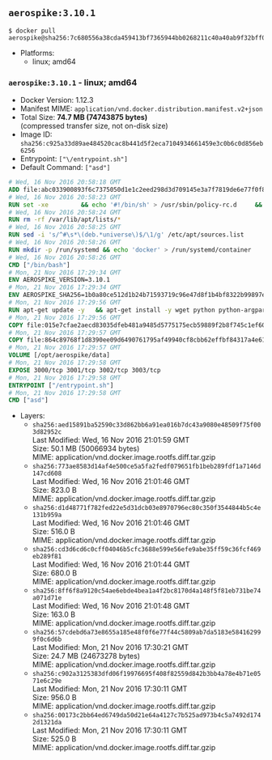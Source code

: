 ## `aerospike:3.10.1`

```console
$ docker pull aerospike@sha256:7c680556a38cda459413bf7365944bb0268211c40a40ab9f32bff0200bc8d4ba
```

-	Platforms:
	-	linux; amd64

### `aerospike:3.10.1` - linux; amd64

-	Docker Version: 1.12.3
-	Manifest MIME: `application/vnd.docker.distribution.manifest.v2+json`
-	Total Size: **74.7 MB (74743875 bytes)**  
	(compressed transfer size, not on-disk size)
-	Image ID: `sha256:c925a33d89ae484520cac8b441d5f2eca7104934661459e3c0b6c0d856eb6256`
-	Entrypoint: `["\/entrypoint.sh"]`
-	Default Command: `["asd"]`

```dockerfile
# Wed, 16 Nov 2016 20:58:18 GMT
ADD file:abc033900893f6c7375050d1e1c2eed298d3d709145e3a7f7819de6e77f0f835 in / 
# Wed, 16 Nov 2016 20:58:23 GMT
RUN set -xe 		&& echo '#!/bin/sh' > /usr/sbin/policy-rc.d 	&& echo 'exit 101' >> /usr/sbin/policy-rc.d 	&& chmod +x /usr/sbin/policy-rc.d 		&& dpkg-divert --local --rename --add /sbin/initctl 	&& cp -a /usr/sbin/policy-rc.d /sbin/initctl 	&& sed -i 's/^exit.*/exit 0/' /sbin/initctl 		&& echo 'force-unsafe-io' > /etc/dpkg/dpkg.cfg.d/docker-apt-speedup 		&& echo 'DPkg::Post-Invoke { "rm -f /var/cache/apt/archives/*.deb /var/cache/apt/archives/partial/*.deb /var/cache/apt/*.bin || true"; };' > /etc/apt/apt.conf.d/docker-clean 	&& echo 'APT::Update::Post-Invoke { "rm -f /var/cache/apt/archives/*.deb /var/cache/apt/archives/partial/*.deb /var/cache/apt/*.bin || true"; };' >> /etc/apt/apt.conf.d/docker-clean 	&& echo 'Dir::Cache::pkgcache ""; Dir::Cache::srcpkgcache "";' >> /etc/apt/apt.conf.d/docker-clean 		&& echo 'Acquire::Languages "none";' > /etc/apt/apt.conf.d/docker-no-languages 		&& echo 'Acquire::GzipIndexes "true"; Acquire::CompressionTypes::Order:: "gz";' > /etc/apt/apt.conf.d/docker-gzip-indexes 		&& echo 'Apt::AutoRemove::SuggestsImportant "false";' > /etc/apt/apt.conf.d/docker-autoremove-suggests
# Wed, 16 Nov 2016 20:58:24 GMT
RUN rm -rf /var/lib/apt/lists/*
# Wed, 16 Nov 2016 20:58:25 GMT
RUN sed -i 's/^#\s*\(deb.*universe\)$/\1/g' /etc/apt/sources.list
# Wed, 16 Nov 2016 20:58:26 GMT
RUN mkdir -p /run/systemd && echo 'docker' > /run/systemd/container
# Wed, 16 Nov 2016 20:58:26 GMT
CMD ["/bin/bash"]
# Mon, 21 Nov 2016 17:29:34 GMT
ENV AEROSPIKE_VERSION=3.10.1
# Mon, 21 Nov 2016 17:29:34 GMT
ENV AEROSPIKE_SHA256=1b0a80ce512d1b24b71593719c96e47d8f1b4bf8322b99897ef3d1abd83a76a8
# Mon, 21 Nov 2016 17:29:56 GMT
RUN apt-get update -y   && apt-get install -y wget python python-argparse python-bcrypt logrotate net-tools iproute2 iputils-ping   && wget "https://www.aerospike.com/artifacts/aerospike-server-community/${AEROSPIKE_VERSION}/aerospike-server-community-${AEROSPIKE_VERSION}-ubuntu16.04.tgz" -O aerospike-server.tgz   && echo "$AEROSPIKE_SHA256 *aerospike-server.tgz" | sha256sum -c -   && mkdir aerospike   && tar xzf aerospike-server.tgz --strip-components=1 -C aerospike   && dpkg -i aerospike/aerospike-server-*.deb   && dpkg -i aerospike/aerospike-tools-*.deb   && mkdir -p /var/log/aerospike/   && mkdir -p /var/run/aerospike/   && rm -rf aerospike-server.tgz aerospike /var/lib/apt/lists/*   && dpkg -r wget openssl ca-certificates   && dpkg --purge wget ca-certificates openssl   && apt-get purge -y
# Mon, 21 Nov 2016 17:29:56 GMT
COPY file:015e7cfae2aecd83035dfeb481a9485d5775175ecb59889f2b8f745c1ef60573 in /etc/aerospike/aerospike.conf 
# Mon, 21 Nov 2016 17:29:57 GMT
COPY file:864c89768f1d8390ee09d6490761795af49940cf8cbb62effbf84317a4e61cd2 in /entrypoint.sh 
# Mon, 21 Nov 2016 17:29:57 GMT
VOLUME [/opt/aerospike/data]
# Mon, 21 Nov 2016 17:29:58 GMT
EXPOSE 3000/tcp 3001/tcp 3002/tcp 3003/tcp
# Mon, 21 Nov 2016 17:29:58 GMT
ENTRYPOINT ["/entrypoint.sh"]
# Mon, 21 Nov 2016 17:29:58 GMT
CMD ["asd"]
```

-	Layers:
	-	`sha256:aed15891ba52590c33d862bb6a91ea016b7dc43a9080e48509f75f003d82952c`  
		Last Modified: Wed, 16 Nov 2016 21:01:59 GMT  
		Size: 50.1 MB (50066934 bytes)  
		MIME: application/vnd.docker.image.rootfs.diff.tar.gzip
	-	`sha256:773ae8583d14af4e500ce5a5fa2fedf079651fb1beb289fdf1a7146d147cd608`  
		Last Modified: Wed, 16 Nov 2016 21:01:46 GMT  
		Size: 823.0 B  
		MIME: application/vnd.docker.image.rootfs.diff.tar.gzip
	-	`sha256:d1d48771f782fed22e5d31dcb03e8970796ec80c350f3544844b5c4e131b959a`  
		Last Modified: Wed, 16 Nov 2016 21:01:46 GMT  
		Size: 516.0 B  
		MIME: application/vnd.docker.image.rootfs.diff.tar.gzip
	-	`sha256:cd3d6cd6c0cff04046b5cfc3688e599e56efe9abe35ff59c36fcf469eb289f81`  
		Last Modified: Wed, 16 Nov 2016 21:01:44 GMT  
		Size: 680.0 B  
		MIME: application/vnd.docker.image.rootfs.diff.tar.gzip
	-	`sha256:8ff6f8a9120c54ae6ebde4bea1a4f2bc8170d4a148f5f81eb731be74a071d71e`  
		Last Modified: Wed, 16 Nov 2016 21:01:48 GMT  
		Size: 163.0 B  
		MIME: application/vnd.docker.image.rootfs.diff.tar.gzip
	-	`sha256:57cdebd6a73e8655a185e48f0f6e77f44c5809ab7da5183e584162999f0c6d6b`  
		Last Modified: Mon, 21 Nov 2016 17:30:21 GMT  
		Size: 24.7 MB (24673278 bytes)  
		MIME: application/vnd.docker.image.rootfs.diff.tar.gzip
	-	`sha256:c902a3125383dfd06f19976695f408f82559d842b3bb4a78e4b71e0571e6c29e`  
		Last Modified: Mon, 21 Nov 2016 17:30:11 GMT  
		Size: 956.0 B  
		MIME: application/vnd.docker.image.rootfs.diff.tar.gzip
	-	`sha256:00173c2bb64ed6749da50d21e64a4127c7b525ad973b4c5a7492d1742d1321da`  
		Last Modified: Mon, 21 Nov 2016 17:30:11 GMT  
		Size: 525.0 B  
		MIME: application/vnd.docker.image.rootfs.diff.tar.gzip

